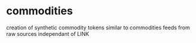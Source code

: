 # commodities

creation of synthetic commodity tokens similar to commodities feeds from raw sources independant of LINK
